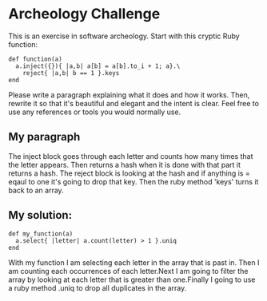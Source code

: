 # Archeology Challenge

This is an exercise in software archeology. Start with this cryptic Ruby function:

```
def function(a)
  a.inject({}){ |a,b| a[b] = a[b].to_i + 1; a}.\
    reject{ |a,b| b == 1 }.keys
end
```

Please write a paragraph explaining what it does and how it works. Then, rewrite it so that it's
beautiful and elegant and the intent is clear. Feel free to use any references or tools you would
normally use.

## My paragraph

The inject block goes through each letter and counts how many times that the letter appears. Then returns a hash when it is done with that part it returns a hash. The reject block is looking at the hash and if anything is = eqaul to one it's going to drop that key. Then the ruby method 'keys' turns it back to an array.

## My solution:

```
def my_function(a)
  a.select{ |letter| a.count(letter) > 1 }.uniq
end
```

With my function I am selecting each letter in the array that is past in. Then I am counting each occurrences of each letter.Next I am going to filter the array by looking at each letter that is greater than one.Finally I going to use a ruby method .uniq to drop all duplicates in the array.
